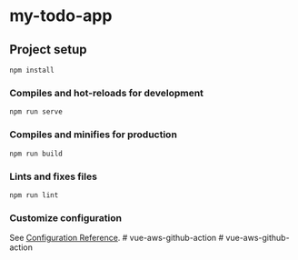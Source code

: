 # my-todo-app

## Project setup
```
npm install
```

### Compiles and hot-reloads for development
```
npm run serve
```

### Compiles and minifies for production
```
npm run build
```

### Lints and fixes files
```
npm run lint
```

### Customize configuration
See [Configuration Reference](https://cli.vuejs.org/config/).
#   v u e - a w s - g i t h u b - a c t i o n  
 #   v u e - a w s - g i t h u b - a c t i o n  
 